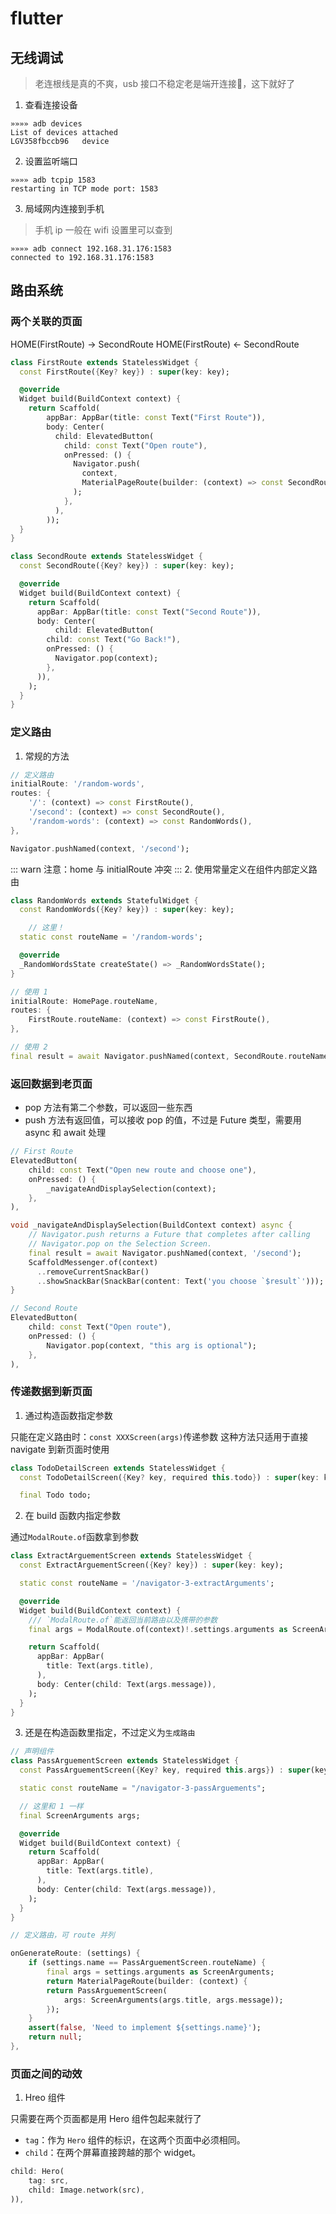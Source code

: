# flutter

## 无线调试

> 老连根线是真的不爽，usb 接口不稳定老是端开连接🔗，这下就好了

1. 查看连接设备

```
»»»» adb devices
List of devices attached
LGV358fbccb96	device
```

2. 设置监听端口

```
»»»» adb tcpip 1583
restarting in TCP mode port: 1583
```

3. 局域网内连接到手机

> 手机 ip 一般在 wifi 设置里可以查到

```
»»»» adb connect 192.168.31.176:1583
connected to 192.168.31.176:1583
```

## 路由系统

### 两个关联的页面

HOME(FirstRoute) -> SecondRoute HOME(FirstRoute) <- SecondRoute

```dart
class FirstRoute extends StatelessWidget {
  const FirstRoute({Key? key}) : super(key: key);

  @override
  Widget build(BuildContext context) {
    return Scaffold(
        appBar: AppBar(title: const Text("First Route")),
        body: Center(
          child: ElevatedButton(
            child: const Text("Open route"),
            onPressed: () {
              Navigator.push(
                context,
                MaterialPageRoute(builder: (context) => const SecondRoute()),
              );
            },
          ),
        ));
  }
}

class SecondRoute extends StatelessWidget {
  const SecondRoute({Key? key}) : super(key: key);

  @override
  Widget build(BuildContext context) {
    return Scaffold(
      appBar: AppBar(title: const Text("Second Route")),
      body: Center(
          child: ElevatedButton(
        child: const Text("Go Back!"),
        onPressed: () {
          Navigator.pop(context);
        },
      )),
    );
  }
}
```

### 定义路由

1. 常规的方法

```dart
// 定义路由
initialRoute: '/random-words',
routes: {
    '/': (context) => const FirstRoute(),
    '/second': (context) => const SecondRoute(),
    '/random-words': (context) => const RandomWords(),
},

Navigator.pushNamed(context, '/second');
```

::: warn 注意：home 与 initialRoute 冲突 ::: 2. 使用常量定义在组件内部定义路由

```dart
class RandomWords extends StatefulWidget {
  const RandomWords({Key? key}) : super(key: key);

    // 这里！
  static const routeName = '/random-words';

  @override
  _RandomWordsState createState() => _RandomWordsState();
}

// 使用 1
initialRoute: HomePage.routeName,
routes: {
    FirstRoute.routeName: (context) => const FirstRoute(),
},

// 使用 2
final result = await Navigator.pushNamed(context, SecondRoute.routeName);
```

### 返回数据到老页面

- pop 方法有第二个参数，可以返回一些东西
- push 方法有返回值，可以接收 pop 的值，不过是 Future 类型，需要用 async 和 await 处理

```dart
// First Route
ElevatedButton(
    child: const Text("Open new route and choose one"),
    onPressed: () {
        _navigateAndDisplaySelection(context);
    },
),

void _navigateAndDisplaySelection(BuildContext context) async {
    // Navigator.push returns a Future that completes after calling
    // Navigator.pop on the Selection Screen.
    final result = await Navigator.pushNamed(context, '/second');
    ScaffoldMessenger.of(context)
      ..removeCurrentSnackBar()
      ..showSnackBar(SnackBar(content: Text('you choose `$result`')));
}

// Second Route
ElevatedButton(
    child: const Text("Open route"),
    onPressed: () {
        Navigator.pop(context, "this arg is optional");
    },
),
```

### 传递数据到新页面

1. 通过构造函数指定参数

只能在定义路由时：`const XXXScreen(args)`传递参数 这种方法只适用于直接 navigate 到新页面时使用

```dart
class TodoDetailScreen extends StatelessWidget {
  const TodoDetailScreen({Key? key, required this.todo}) : super(key: key);

  final Todo todo;
```

2. 在 build 函数内指定参数

通过`ModalRoute.of`函数拿到参数

```dart
class ExtractArguementScreen extends StatelessWidget {
  const ExtractArguementScreen({Key? key}) : super(key: key);

  static const routeName = '/navigator-3-extractArguments';

  @override
  Widget build(BuildContext context) {
    /// `ModalRoute.of`能返回当前路由以及携带的参数
    final args = ModalRoute.of(context)!.settings.arguments as ScreenArguments;

    return Scaffold(
      appBar: AppBar(
        title: Text(args.title),
      ),
      body: Center(child: Text(args.message)),
    );
  }
}
```

3. 还是在构造函数里指定，不过定义为`生成路由`

```dart
// 声明组件
class PassArguementScreen extends StatelessWidget {
  const PassArguementScreen({Key? key, required this.args}) : super(key: key);

  static const routeName = "/navigator-3-passArguements";

  // 这里和 1 一样
  final ScreenArguments args;

  @override
  Widget build(BuildContext context) {
    return Scaffold(
      appBar: AppBar(
        title: Text(args.title),
      ),
      body: Center(child: Text(args.message)),
    );
  }
}

// 定义路由，可 route 并列

onGenerateRoute: (settings) {
    if (settings.name == PassArguementScreen.routeName) {
        final args = settings.arguments as ScreenArguments;
        return MaterialPageRoute(builder: (context) {
        return PassArguementScreen(
            args: ScreenArguments(args.title, args.message));
        });
    }
    assert(false, 'Need to implement ${settings.name}');
    return null;
},
```

### 页面之间的动效

1. Hreo 组件

只需要在两个页面都是用 Hero 组件包起来就行了

- `tag`：作为 `Hero` 组件的标识，在这两个页面中必须相同。
- `child`：在两个屏幕直接跨越的那个 widget。

```dart
child: Hero(
    tag: src,
    child: Image.network(src),
)),
```
